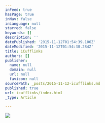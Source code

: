 ```yaml
---
inFeed: true
hasPage: true
inNav: false
inLanguage: null
starred: false
keywords: []
description: ''
datePublished: '2015-11-12T01:54:39.106Z'
dateModified: '2015-11-12T01:54:30.284Z'
title: iCufflinks
authors: []
publisher:
  name: null
  domain: null
  url: null
  favicon: null
sourcePath: _posts/2015-11-12-icufflinks.md
published: true
url: icufflinks/index.html
_type: Article

---
```

![](https://the-grid-user-content.s3-us-west-2.amazonaws.com/0e9d2971-d41f-4cc6-99a7-01cbd8d6fa94.jpg)